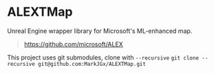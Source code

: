 # ALEXTMap
Unreal Engine wrapper library for Microsoft's ML-enhanced map.
> https://github.com/microsoft/ALEX

This project uses git submodules, clone with `--recursive`
```git clone --recursive git@github.com:MarkJGx/ALEXTMap.git```

